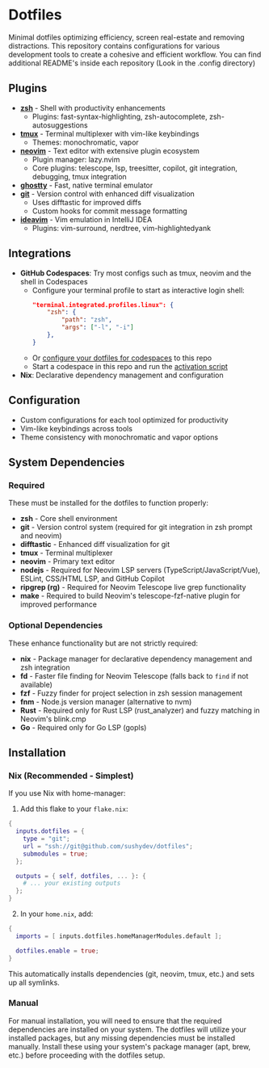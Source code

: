 # Dotfiles

Minimal dotfiles optimizing efficiency, screen real-estate and removing distractions. This repository contains configurations for various development tools to create a cohesive and efficient workflow. You can find additional README's inside each repository (Look in the .config directory)

## Plugins

- **[zsh](https://github.com/zsh-users/zsh)** - Shell with productivity enhancements
  - Plugins: fast-syntax-highlighting, zsh-autocomplete, zsh-autosuggestions
- **[tmux](https://github.com/tmux/tmux)** - Terminal multiplexer with vim-like keybindings
  - Themes: monochromatic, vapor
- **[neovim](https://neovim.io)** - Text editor with extensive plugin ecosystem
  - Plugin manager: lazy.nvim
  - Core plugins: telescope, lsp, treesitter, copilot, git integration, debugging, tmux integration
- **[ghostty](https://ghostty.org/)** - Fast, native terminal emulator
- **[git](https://git-scm.com/)** - Version control with enhanced diff visualization
  - Uses difftastic for improved diffs
  - Custom hooks for commit message formatting
- **[ideavim](https://github.com/JetBrains/ideavim)** - Vim emulation in IntelliJ IDEA
  - Plugins: vim-surround, nerdtree, vim-highlightedyank

## Integrations

- **GitHub Codespaces**: Try most configs such as tmux, neovim and the shell in Codespaces
  - Configure your terminal profile to start as interactive login shell:
    ```json
    "terminal.integrated.profiles.linux": {
        "zsh": {
            "path": "zsh",
            "args": ["-l", "-i"]
        },
    }
    ```
  - Or [configure your dotfiles for codespaces](https://github.com/settings/codespaces) to this repo
  - Start a codespace in this repo and run the [activation script](scripts/activate.sh)
- **Nix**: Declarative dependency management and configuration

## Configuration

- Custom configurations for each tool optimized for productivity
- Vim-like keybindings across tools
- Theme consistency with monochromatic and vapor options

## System Dependencies

### Required

These must be installed for the dotfiles to function properly:

- **zsh** - Core shell environment
- **git** - Version control system (required for git integration in zsh prompt and neovim)
- **difftastic** - Enhanced diff visualization for git
- **tmux** - Terminal multiplexer
- **neovim** - Primary text editor
- **nodejs** - Required for Neovim LSP servers (TypeScript/JavaScript/Vue), ESLint, CSS/HTML LSP, and GitHub Copilot
- **ripgrep (rg)** - Required for Neovim Telescope live grep functionality
- **make** - Required to build Neovim's telescope-fzf-native plugin for improved performance

### Optional Dependencies

These enhance functionality but are not strictly required:

- **nix** - Package manager for declarative dependency management and zsh integration
- **fd** - Faster file finding for Neovim Telescope (falls back to `find` if not available)
- **fzf** - Fuzzy finder for project selection in zsh session management
- **fnm** - Node.js version manager (alternative to nvm)
- **Rust** - Required only for Rust LSP (rust_analyzer) and fuzzy matching in Neovim's blink.cmp
- **Go** - Required only for Go LSP (gopls)

## Installation

### Nix (Recommended - Simplest)
If you use Nix with home-manager:

1. Add this flake to your `flake.nix`:
```nix
{
  inputs.dotfiles = {
    type = "git";
    url = "ssh://git@github.com/sushydev/dotfiles";
    submodules = true;
  };

  outputs = { self, dotfiles, ... }: {
    # ... your existing outputs
  };
}
```

2. In your `home.nix`, add:
```nix
{
  imports = [ inputs.dotfiles.homeManagerModules.default ];

  dotfiles.enable = true;
}
```

This automatically installs dependencies (git, neovim, tmux, etc.) and sets up all symlinks.

### Manual
For manual installation, you will need to ensure that the required dependencies are installed on your system. The dotfiles will utilize your installed packages, but any missing dependencies must be installed manually.
Install these using your system's package manager (apt, brew, etc.) before proceeding with the dotfiles setup.
